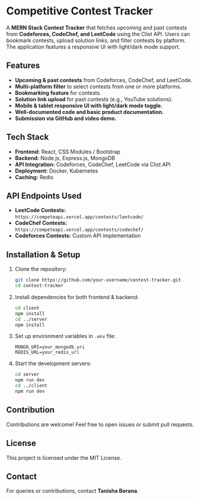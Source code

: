 # Competitive Contest Tracker

A **MERN Stack Contest Tracker** that fetches upcoming and past contests from **Codeforces, CodeChef, and LeetCode** using the Clist API. Users can bookmark contests, upload solution links, and filter contests by platform. The application features a responsive UI with light/dark mode support.

## Features
- **Upcoming & past contests** from Codeforces, CodeChef, and LeetCode.
- **Multi-platform filter** to select contests from one or more platforms.
- **Bookmarking feature** for contests.
- **Solution link upload** for past contests (e.g., YouTube solutions).
- **Mobile & tablet responsive UI with light/dark mode toggle.**
- **Well-documented code and basic product documentation.**
- **Submission via GitHub and video demo.**

## Tech Stack
- **Frontend:** React, CSS Modules / Bootstrap
- **Backend:** Node.js, Express.js, MongoDB
- **API Integration:** Codeforces, CodeChef, LeetCode via Clist API
- **Deployment:** Docker, Kubernetes
- **Caching:** Redis

## API Endpoints Used
- **LeetCode Contests:** `https://competeapi.vercel.app/contests/leetcode/`
- **CodeChef Contests:** `https://competeapi.vercel.app/contests/codechef/`
- **Codeforces Contests:** Custom API implementation

## Installation & Setup
1. Clone the repository:
   ```sh
   git clone https://github.com/your-username/contest-tracker.git
   cd contest-tracker
   ```
2. Install dependencies for both frontend & backend:
   ```sh
   cd client
   npm install
   cd ../server
   npm install
   ```
3. Set up environment variables in `.env` file:
   ```env
   MONGO_URI=your_mongodb_uri
   REDIS_URL=your_redis_url
   ```
4. Start the development servers:
   ```sh
   cd server
   npm run dev
   cd ../client
   npm run dev
   ```

## Contribution
Contributions are welcome! Feel free to open issues or submit pull requests.

## License
This project is licensed under the MIT License.

## Contact
For queries or contributions, contact **Tanisha Borana**.


